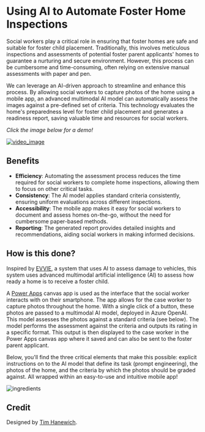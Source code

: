 # Using AI to Automate Foster Home Inspections
Social workers play a critical role in ensuring that foster homes are safe and suitable for foster child placement. Traditionally, this involves meticulous inspections and assessments of potential foster parent applicants' homes to guarantee a nurturing and secure environment. However, this process can be cumbersome and time-consuming, often relying on extensive manual assessments with paper and pen.

We can leverage an AI-driven approach to streamline and enhance this process. By allowing social workers to capture photos of the home using a mobile app, an advanced multimodal AI model can automatically assess the images against a pre-defined set of criteria. This technology evaluates the home's preparedness level for foster child placement and generates a readiness report, saving valuable time and resources for social workers.

*Click the image below for a demo!*

[![video_image](https://i.imgur.com/QTh0TbT.png)](https://youtu.be/gAyiKXlnkYo)

## Benefits
- **Efficiency**: Automating the assessment process reduces the time required for social workers to complete home inspections, allowing them to focus on other critical tasks.
- **Consistency**: The AI model applies standard criteria consistently, ensuring uniform evaluations across different inspections.
- **Accessibility**: The mobile app makes it easy for social workers to document and assess homes on-the-go, without the need for cumbersome paper-based methods.
- **Reporting**: The generated report provides detailed insights and recommendations, aiding social workers in making informed decisions.

## How is this done?
Inspired by [EVVIE](https://aka.ms/EVVIE), a system that uses AI to assess damage to vehicles, this system uses advanced multimodal artificial intelligence (AI) to assess how ready a home is to receive a foster child.

A [Power Apps](https://learn.microsoft.com/en-us/power-apps/powerapps-overview) canvas app is used as the interface that the social worker interacts with on their smartphone. The app allows for the case worker to capture photos throughout the home. With a single click of a button, these photos are passed to a multimodal AI model, deployed in Azure OpenAI. This model assesses the photos against a standard criteria (see below). The model performs the assessment against the criteria and outputs its rating in a specific format. This output is then displayed to the case worker in the Power Apps canvas app where it saved and can also be sent to the foster parent applicant.

Below, you'll find the three critical elements that make this possible: explicit instructions on to the AI model that define its task (prompt engineering), the photos of the home, and the criteria by which the photos should be graded against. All wrapped within an easy-to-use and intuitive mobile app!

![ingredients](https://i.imgur.com/h0zImki.png)

## Credit
Designed by [Tim Hanewich](https://github.com/TimHanewich).